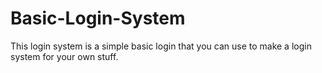 # Basic-Login-System
This login system is a simple basic login that you can use to make a login system for your own stuff.
